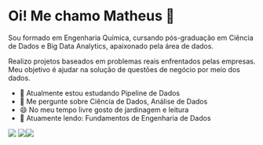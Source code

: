 # Oi! Me chamo Matheus 👋

Sou formado em Engenharia Química, cursando pós-graduação em Ciência de Dados e Big Data Analytics, apaixonado pela área de dados.

Realizo projetos baseados em problemas reais enfrentados pelas empresas. Meu objetivo é ajudar na solução de questões de negócio por meio dos dados.

- 🌱 Atualmente estou estudando Pipeline de Dados
- 💞️ Me pergunte sobre Ciência de Dados, Análise de Dados
- 😄 No meu tempo livre gosto de jardinagem e leitura
- 📘 Atuamente lendo: Fundamentos de Engenharia de Dados

[<img src="https://img.shields.io/badge/linkedin-%230077B5.svg?style=for-the-badge&logo=linkedin&logoColor=white">](https://www.linkedin.com/in/matheus-ventura) [<img src="https://img.shields.io/badge/Medium-12100E?style=for-the-badge&logo=medium&logoColor=white">](https://medium.com/@matheusventura)[<img src="https://img.shields.io/badge/Gmail-D14836?style=for-the-badge&logo=gmail&logoColor=white">](mailto:matheusventura15@gmail.com)
